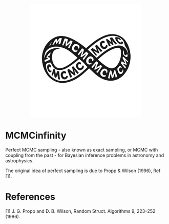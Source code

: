 <p align="center">
<img src="./logo_images/logo.png" alt="logo" width="350"/>
</p>

# MCMCinfinity

Perfect MCMC sampling - also known as exact sampling, or MCMC with coupling from the past - for Bayesian inference problems in astronomy and astrophysics.

The original idea of perfect sampling is due to Propp & Wilson (1996), Ref [1].

# References

[1] J. G. Propp and D. B. Wilson, Random Struct. Algorithms 9, 223–252 (1996).
